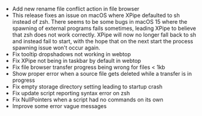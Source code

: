 - Add new rename file conflict action in file browser
- This release fixes an issue on macOS where XPipe defaulted to sh instead of zsh.
  There seems to be some bugs in macOS 15 where the spawning of external programs fails sometimes,
  leading XPipe to believe that zsh does not work correctly.
  XPipe will now no longer fall back to sh and instead fail to start,
  with the hope that on the next start the process spawning issue won't occur again.
- Fix tooltip dropshadows not working in webtop
- Fix XPipe not being in taskbar by default in webtop
- Fix file browser transfer progress being wrong for files < 1kb
- Show proper error when a source file gets deleted while a transfer is in progress
- Fix empty storage directory setting leading to startup crash
- Fix update script reporting syntax error on zsh
- Fix NullPointers when a script had no commands on its own
- Improve some error vague messages
